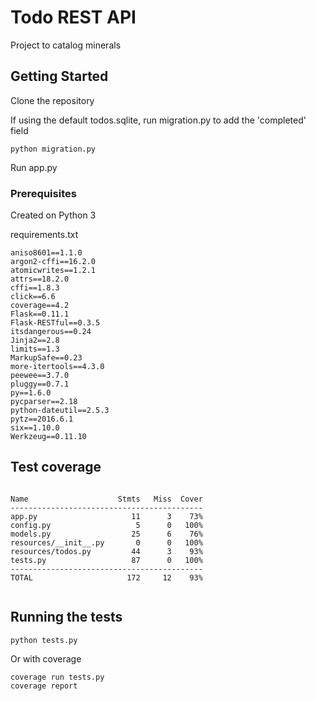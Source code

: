 # Todo REST API
Project to catalog minerals

## Getting Started

Clone the repository

If using the default todos.sqlite, run migration.py to add the 'completed' field

```
python migration.py
```

Run app.py

### Prerequisites

Created on Python 3

requirements.txt
```
aniso8601==1.1.0
argon2-cffi==16.2.0
atomicwrites==1.2.1
attrs==18.2.0
cffi==1.8.3
click==6.6
coverage==4.2
Flask==0.11.1
Flask-RESTful==0.3.5
itsdangerous==0.24
Jinja2==2.8
limits==1.3
MarkupSafe==0.23
more-itertools==4.3.0
peewee==3.7.0
pluggy==0.7.1
py==1.6.0
pycparser==2.18
python-dateutil==2.5.3
pytz==2016.6.1
six==1.10.0
Werkzeug==0.11.10

```

## Test coverage

```

Name                    Stmts   Miss  Cover
-------------------------------------------
app.py                     11      3    73%
config.py                   5      0   100%
models.py                  25      6    76%
resources/__init__.py       0      0   100%
resources/todos.py         44      3    93%
tests.py                   87      0   100%
-------------------------------------------
TOTAL                     172     12    93%


```

## Running the tests

```
python tests.py
```

Or with coverage

```
coverage run tests.py
coverage report
```

